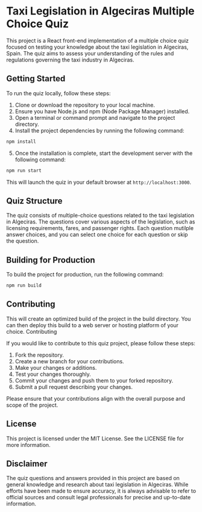 # Taxi Legislation in Algeciras Multiple Choice Quiz

This project is a React front-end implementation of a multiple choice quiz focused on testing your knowledge about the taxi legislation in Algeciras, Spain. The quiz aims to assess your understanding of the rules and regulations governing the taxi industry in Algeciras.

## Getting Started

To run the quiz locally, follow these steps:

1. Clone or download the repository to your local machine.
2. Ensure you have Node.js and npm (Node Package Manager) installed.
3. Open a terminal or command prompt and navigate to the project directory.
4. Install the project dependencies by running the following command:
```javascript
npm install
```

5. Once the installation is complete, start the development server with the following command:
```javascript
npm run start
```

This will launch the quiz in your default browser at `http://localhost:3000`.

## Quiz Structure

The quiz consists of multiple-choice questions related to the taxi legislation in Algeciras. The questions cover various aspects of the legislation, such as licensing requirements, fares, and passenger rights. Each question mutilple answer choices, and you can select one choice for each question or skip the question.

## Building for Production

To build the project for production, run the following command:
```javascript
npm run build
```

## Contributing

This will create an optimized build of the project in the build directory. You can then deploy this build to a web server or hosting platform of your choice.
Contributing

If you would like to contribute to this quiz project, please follow these steps:

1. Fork the repository.
2. Create a new branch for your contributions.
3. Make your changes or additions.
4. Test your changes thoroughly.
5. Commit your changes and push them to your forked repository.
6. Submit a pull request describing your changes.

Please ensure that your contributions align with the overall purpose and scope of the project.

## License

This project is licensed under the MIT License. See the LICENSE file for more information.

## Disclaimer

The quiz questions and answers provided in this project are based on general knowledge and research about taxi legislation in Algeciras. While efforts have been made to ensure accuracy, it is always advisable to refer to official sources and consult legal professionals for precise and up-to-date information.